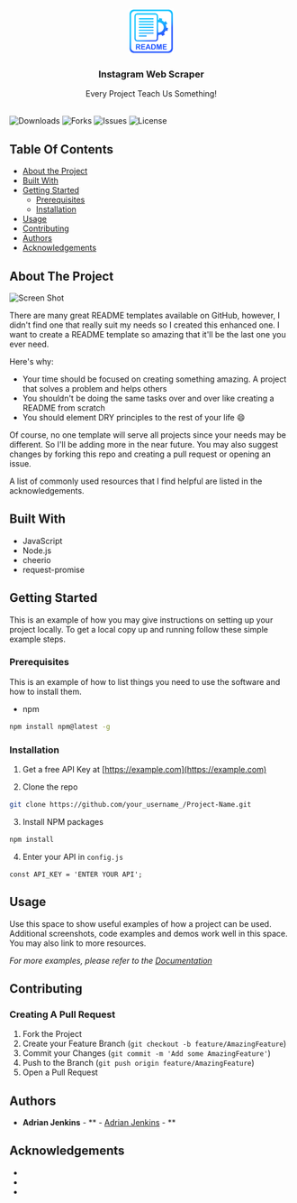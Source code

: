 <br/>
<p align="center">
  <a href="https://github.com/jenkins96/IG-Scraper">
    <img src="images/logo.png" alt="Logo" width="80" height="80">
  </a>

  <h3 align="center">Instagram Web Scraper</h3>

  <p align="center">
    Every Project Teach Us Something!
    <br/>
    <br/>
  </p>
</p>

![Downloads](https://img.shields.io/github/downloads/jenkins96/IG-Scraper/total) ![Forks](https://img.shields.io/github/forks/jenkins96/IG-Scraper?style=social) ![Issues](https://img.shields.io/github/issues/jenkins96/IG-Scraper) ![License](https://img.shields.io/github/license/jenkins96/IG-Scraper) 

## Table Of Contents

* [About the Project](#about-the-project)
* [Built With](#built-with)
* [Getting Started](#getting-started)
  * [Prerequisites](#prerequisites)
  * [Installation](#installation)
* [Usage](#usage)
* [Contributing](#contributing)
* [Authors](#authors)
* [Acknowledgements](#acknowledgements)

## About The Project

![Screen Shot](images/screenshot.png)

There are many great README templates available on GitHub, however, I didn't find one that really suit my needs so I created this enhanced one. I want to create a README template so amazing that it'll be the last one you ever need.

Here's why:

* Your time should be focused on creating something amazing. A project that solves a problem and helps others
* You shouldn't be doing the same tasks over and over like creating a README from scratch
* You should element DRY principles to the rest of your life :smile:

Of course, no one template will serve all projects since your needs may be different. So I'll be adding more in the near future. You may also suggest changes by forking this repo and creating a pull request or opening an issue.

A list of commonly used resources that I find helpful are listed in the acknowledgements.

## Built With

* JavaScript
* Node.js
* cheerio
* request-promise

## Getting Started

This is an example of how you may give instructions on setting up your project locally.
To get a local copy up and running follow these simple example steps.

### Prerequisites

This is an example of how to list things you need to use the software and how to install them.

* npm

```sh
npm install npm@latest -g
```

### Installation

1. Get a free API Key at [https://example.com](https://example.com)

2. Clone the repo

```sh
git clone https://github.com/your_username_/Project-Name.git
```

3. Install NPM packages

```sh
npm install
```

4. Enter your API in `config.js`

```JS
const API_KEY = 'ENTER YOUR API';
```

## Usage

Use this space to show useful examples of how a project can be used. Additional screenshots, code examples and demos work well in this space. You may also link to more resources.

_For more examples, please refer to the [Documentation](https://example.com)_

## Contributing



### Creating A Pull Request

1. Fork the Project
2. Create your Feature Branch (`git checkout -b feature/AmazingFeature`)
3. Commit your Changes (`git commit -m 'Add some AmazingFeature'`)
4. Push to the Branch (`git push origin feature/AmazingFeature`)
5. Open a Pull Request

## Authors

* **Adrian Jenkins** - ** - [Adrian Jenkins](https://github.com/jenkins96/) - **

## Acknowledgements

* []()
* []()
* []()
